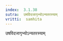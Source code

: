 ```yaml
---
index:  3.1.38
sutra:  उषविदजागृभ्योऽन्यतरस्याम्
vritti:  samhita 
---
```


उषविदजागृभ्योऽन्यतरस्याम्

